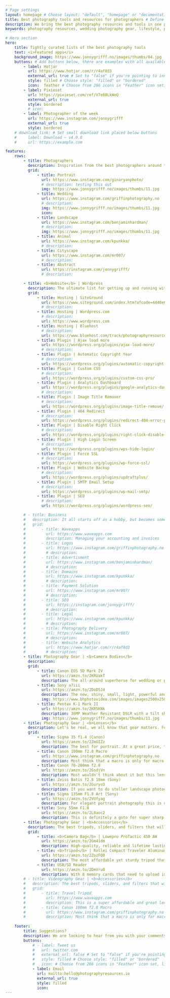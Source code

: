 ```yaml
---
# Page settings
layout: homepage # Choose layout: "default", "homepage" or "documentation-archive"
title: Best photography tools and resources for photographers # Define a title of your page
description: We bring the best photography resources and tools in one place for wedding photographers. Starting a business and building elegant websites for photographers can be tricky, but photographyresources.io solves that best
keywords: photography resources, wedding photography gear, lifestyle, portrait photography gear, website tools, 

# Hero section
hero:
    title: Tightly curated lists of the best photography tools
    text: <i>Featured apps</i>
    background_image: https://www.jonnygrifff.no/images/thumbs/04.jpg
    buttons: # Add buttons below, there are examples with all available options
        - label: Hotjar
          url: https://www.hotjar.com/r/r4af8d3
          external_url: true # Set to "false" if you're pointing to inner page
          style: filled # Choose style: "filled" or "bordered"
          icon:  feather # Choose from 266 icons in "Feather" icon set, list of all icons is available here - https://feathericons.com
        - label: Pixieset
          url: https://pixieset.com/ref/V7e80LkWeQ 
          external_url: true
          style: bordered
          # icon: 
        - label: Photographer of the week
          url: https://www.instagram.com/jonnygrifff
          external_url: true
          style: bordered
    # download_link: # Set small download link placed below buttons
    #     label: Download — v4.0.0
    #     url: https://example.com

features:
    rows: 
        - title: Photographers
          description: Inspiration from the best photographers around the world 🌍
          grid: 
              - title: Portrait 
                url: https://www.instagram.com/ginaryanphoto/
                # description: testing this out
                img: https://www.jonnygrifff.no/images/thumbs/11.jpg
              - title: Wedding 
                url: https://www.instagram.com/griffinphotography.no
                # description: 
                img: https://www.jonnygrifff.no/images/thumbs/11.jpg
                icon:
              - title: Landscape 
                url: https://www.instagram.com/benjaminhardman/
                # description: 
                img: https://www.jonnygrifff.no/images/thumbs/11.jpg
              - title: Animal 
                url: https://www.instagram.com/kpunkka/
                # description:
              - title: Cityscape
                url: https://www.instagram.com/mr007/
                # description:
              - title: Abstract
                url: https://instagram.com/jonnygrifff/
                # description:

        - title: <b>Website</b> | Wordpress 
          description: The ultimate list for getting up and running with a WordPress website to showcase your stunning photography and sell services. 
          grid: 
              - title: Hosting | SiteGround
                url: https://www.siteground.com/index.htm?afcode=4448e657ab7c9e544319ee803c8bcaaf
                # description:  
              - title: Hosting | Wordpress.com
                # description: 
                url: https://www.wordpress.com
              - title: Hosting | Bluehost
                # description: 
                url: https://www.bluehost.com/track/photographyresources 
              - title: Plugin | Ajax load more
                url: https://wordpress.org/plugins/ajax-load-more/
                # description:  
              - title: Plugin | Automatic Copyright Year
                # description: 
                url: https://wordpress.org/plugins/automatic-copyright-year/
              - title: Plugin | Custom CSS
                # description: 
                url: https://wordpress.org/plugins/custom-css-pro/
              - title: Plugin | Analytics Dashboard
                url: https://wordpress.org/plugins/google-analytics-dashboard-for-wp/
                # description:  
              - title: Plugin | Image Title Remover
                # description: 
                url: https://wordpress.org/plugins/image-title-remove/
              - title: Plugin | 404 Redirect
                # description: 
                url: https://wordpress.org/plugins/redirect-404-error-page-to-homepage-or-custom-page/
              - title: Plugin | Disable Right Click
                # description: 
                url: https://wordpress.org/plugins/right-click-disable-orignal/
              - title: Plugin | High Login Screen
                # description: 
                url: https://wordpress.org/plugins/wps-hide-login/
              - title: Plugin | Force SSL
                # description: 
                url: https://wordpress.org/plugins/wp-force-ssl/
              - title: Plugin | Website Backup
                # description: 
                url: https://wordpress.org/plugins/updraftplus/
              - title: Plugin | SMTP Email Setup
                # description: 
                url: https://wordpress.org/plugins/wp-mail-smtp/
              - title: Plugin | SEO
                # description: 
                url: https://wordpress.org/plugins/wordpress-seo/

        # - title: Business
        #   description: It all starts off as a hobby, but becomes something much more. When it does these tools will help 
        #   grid: 
        #       - title: Waveapps 
        #         url: https://www.waveapps.com
        #         description: Managing your accounting and invoices
        #       - title: Logos 
        #         url: https://www.instagram.com/griffinphotography.no
        #         # description: 
        #       - title: Advertisment 
        #         url: https://www.instagram.com/benjaminhardman/
        #         # description: 
        #       - title: Domains 
        #         url: https://www.instagram.com/kpunkka/
        #         # description:
        #       - title: Payment Solution
        #         url: https://www.instagram.com/mr007/
        #         # description:
        #       - title: SEO
        #         url: https://instagram.com/jonnygrifff/
        #         # description:
        #       - title: Legal 
        #         url: https://www.instagram.com/kpunkka/
        #         # description:
        #       - title: Photography Delivery
        #         url: https://www.instagram.com/mr007/
        #         # description:
        #       - title: Website Analytics
        #         url: https://www.hotjar.com/r/r4af8d3
        #         # description:
        - title: Photography Gear | <b>Camera Bodies</b>
          description: 
          grid: 
              - title: Canon EOS 5D Mark IV
                url: https://amzn.to/2KRUakT
                description: The all-around superhorse for wedding or portrait photography. Canon offers the most lens compatibility on the market.
              - title: Sony a7iii
                url: https://amzn.to/2DoD5J4
                description: The new, shiny, small, light, powerful and extremely versatile camera body that is ultimately the best bang for your buck. Great for photos and videos.
                img: https://www.bhphotovideo.com/images/images2500x2500/sony_ilce_7m3_alpha_a7_iii_mirrorless_1394217.jpg
              - title: Pentax K-1 Mark II 
                url: https://amzn.to/2KR5KNk
                description: 36MP Weather Resistant DSLR with a tilt shift lens. This small yet powerful body is great for nature or travel photographer
                img: https://www.jonnygrifff.no/images/thumbs/11.jpg
        - title: Photography Gear | <b>Lenses</b>
          description: Let's be real, we all know that gear matters. Following is a list of my favorite lenses that I have been using over the past couple years. 
          grid: 
              - title: Sigma 35 f1.4 (Canon)
                url: https://amzn.to/2ZmGIZz
                description: The best for portrait. At a great price, this is definitely a goto!
              - title: Canon 100mm f2.8 Macro
                url: https://www.instagram.com/griffinphotography.no
                description: Most think that a macro is only for macro - but you would be surprised on how well this lens performs for portraits!
              - title: Canon 70-200mm f2.8 
                url: https://amzn.to/2GsdjVn
                description: Most wouldn't think about it but this lens is a masterpiece in macro but also portrait photography!
              - title: Zeiss Batis f2.8 18mm (Sony)
                url: https://amzn.to/2GurysO
                description: If you want to do steller landscape photography, this is it.
              - title: Sigma 135mm F1.8 Art (Sony)
                url: https://amzn.to/2VUfyag
                description: For elegant portrait photography this is unmatchable.
              - title: Sony 55mm F1.8 
                url: https://amzn.to/2L0aoc2
                description: This is definitely a goto for super sharp shots when on the go!
        - title: Photography Gear | <b>Accessories</b>
          description: The best tripods, sliders, and filters that will bring your photography to the next level.
          grid: 
              - title: <b>Camera Bag</b> | Lowepro ProTactic 450 AW
                url: https://amzn.to/2Gm41dm
                description: High-quality, reliable and lifetime lasting camerabag.
              - title: <b>Tripod</b> | Rollei Compact Traveler Aluminum
                url: https://amzn.to/2ZozFQ0
                description: The most affordable yet sturdy tripod that is perfect for traveling or on the go. Personally, the orange one is my favorite!
              - title: USB/SD Reader
                url: https://amzn.to/2DmVru0
                description: With 8 memory cards that need to upload images, it can be a very time-consuming process. This will help your productivity game.
        # - title: Videography Gear | <b>Accessories</b>
        #   description: The best tripods, sliders, and filters that will bring your photography to the next level.
        #   grid: 
        #       - title: Travel Tripod
        #         url: https://www.waveapps.com
        #         description: This is a super affordable and great lens for all occasions. 
        #       - title: Canon 100mm f2.8 Macro
        #         url: https://www.instagram.com/griffinphotography.no
        #         description: Most think that a macro is only for macro - but you would be surprised on how well this lens performs for portraits!
          
    footer: 
        title: Suggestions?
        description: We are looking to hear from you with your comments and recommendations!
        buttons: 
            # - label: Tweet us
            #   url: twitter.com
            #   external_url: false # Set to "false" if you're pointing to inner page
            #   style: filled # Choose style: "filled" or "bordered"
            #   icon: # Choose from 266 icons in "Feather" icon set, list of all icons is available here - https://feathericons.com
            - label: Email
              url: mailto:hello@photographyresources.io
              external_url: true
              style: filled
              icon:
---
```

